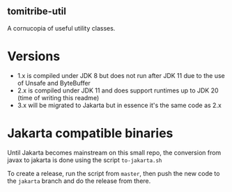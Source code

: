 ## tomitribe-util

A cornucopia of useful utility classes.

# Versions

* 1.x is compiled under JDK 8 but does not run after JDK 11 due to the use of Unsafe and ByteBuffer
* 2.x is compiled under JDK 11 and does support runtimes up to JDK 20 (time of writing this readme)
* 3.x will be migrated to Jakarta but in essence it's the same code as 2.x

# Jakarta compatible binaries

Until Jakarta becomes mainstream on this small repo, the conversion from javax to jakarta is done using the script `to-jakarta.sh`

To create a release, run the script from `master`, then push the new code to the `jakarta` branch and do the release from there.